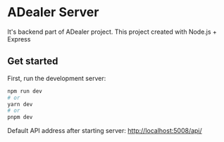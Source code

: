 # ADealer Server
It's backend part of ADealer project.
This project created with Node.js + Express

## Get started
First, run the development server:

```bash
npm run dev
# or
yarn dev
# or
pnpm dev
```

Default API address after starting server: [http://localhost:5008/api/](http://localhost:5008/api)

